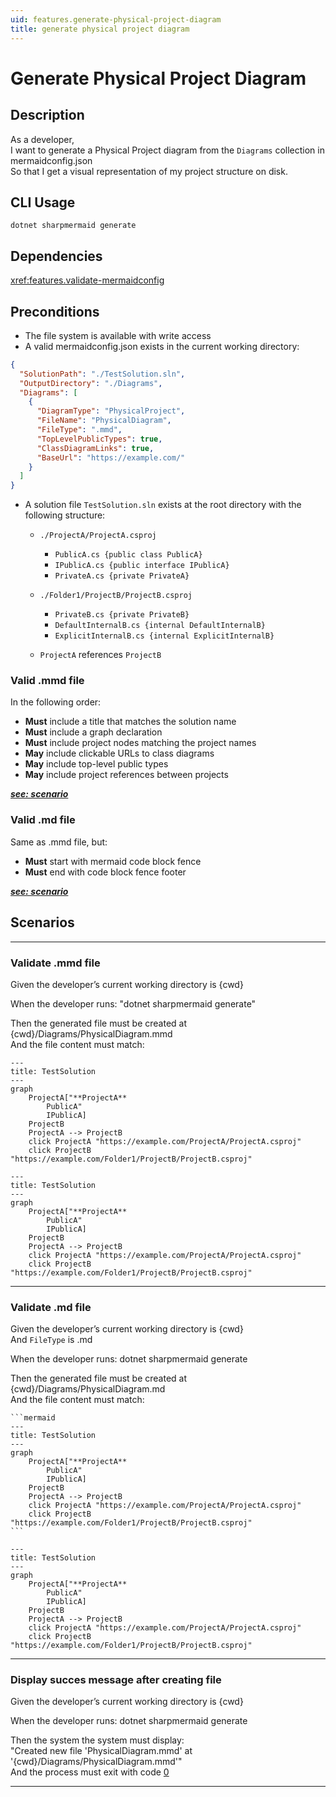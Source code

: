 ```yaml
---
uid: features.generate-physical-project-diagram
title: generate physical project diagram
---
```


# Generate Physical Project Diagram

## Description

As a developer,  
I want to generate a Physical Project diagram from the `Diagrams` collection in mermaidconfig.json  
So that I get a visual representation of my project structure on disk.

## CLI Usage

```shell
dotnet sharpmermaid generate
```

## Dependencies

<xref:features.validate-mermaidconfig>

## Preconditions

- The file system is available with write access
- A valid mermaidconfig.json exists in the current working directory:

```json
{
  "SolutionPath": "./TestSolution.sln",
  "OutputDirectory": "./Diagrams",
  "Diagrams": [
    {
      "DiagramType": "PhysicalProject",
      "FileName": "PhysicalDiagram",
      "FileType": ".mmd",
      "TopLevelPublicTypes": true,
      "ClassDiagramLinks": true,
      "BaseUrl": "https://example.com/"
    }
  ]
}
```

- A solution file `TestSolution.sln` exists at the root directory with the following structure:
  - `./ProjectA/ProjectA.csproj`
    - `PublicA.cs {public class PublicA}`
    - `IPublicA.cs {public interface IPublicA}`
    - `PrivateA.cs {private PrivateA}`

  - `./Folder1/ProjectB/ProjectB.csproj`
    - `PrivateB.cs {private PrivateB}`
    - `DefaultInternalB.cs {internal DefaultInternalB}`
    - `ExplicitInternalB.cs {internal ExplicitInternalB}`

  - `ProjectA` references `ProjectB`

### Valid .mmd file

In the following order:

- **Must** include a title that matches the solution name
- **Must** include a graph declaration
- **Must** include project nodes matching the project names
- **May** include clickable URLs to class diagrams
- **May** include top-level public types
- **May** include project references between projects

[***see: scenario***](#validate-mmd-file)

### Valid .md file

Same as .mmd file, but:

- **Must** start with mermaid code block fence
- **Must** end with code block fence footer

[***see: scenario***](#validate-md-file)

## Scenarios

---

### Validate .mmd file

Given the developer’s current working directory is {cwd}

When the developer runs: "dotnet sharpmermaid generate"

Then the generated file must be created at {cwd}/Diagrams/PhysicalDiagram.mmd  
And the file content must match:

~~~
---
title: TestSolution
---
graph
    ProjectA["**ProjectA**
        PublicA"
        IPublicA]
    ProjectB
    ProjectA --> ProjectB
    click ProjectA "https://example.com/ProjectA/ProjectA.csproj"
    click ProjectB "https://example.com/Folder1/ProjectB/ProjectB.csproj"
~~~

```mermaid
---
title: TestSolution
---
graph
    ProjectA["**ProjectA**
        PublicA"
        IPublicA]
    ProjectB
    ProjectA --> ProjectB
    click ProjectA "https://example.com/ProjectA/ProjectA.csproj"
    click ProjectB "https://example.com/Folder1/ProjectB/ProjectB.csproj"
```

---

### Validate .md file

Given the developer’s current working directory is {cwd}  
And `FileType` is .md

When the developer runs: dotnet sharpmermaid generate

Then the generated file must be created at {cwd}/Diagrams/PhysicalDiagram.md  
And the file content must match:

~~~
```mermaid
---
title: TestSolution
---
graph
    ProjectA["**ProjectA**
        PublicA"
        IPublicA]
    ProjectB
    ProjectA --> ProjectB
    click ProjectA "https://example.com/ProjectA/ProjectA.csproj"
    click ProjectB "https://example.com/Folder1/ProjectB/ProjectB.csproj"
```
~~~

```mermaid
---
title: TestSolution
---
graph
    ProjectA["**ProjectA**
        PublicA"
        IPublicA]
    ProjectB
    ProjectA --> ProjectB
    click ProjectA "https://example.com/ProjectA/ProjectA.csproj"
    click ProjectB "https://example.com/Folder1/ProjectB/ProjectB.csproj"
```

---

### Display succes message after creating file

Given the developer’s current working directory is {cwd}

When the developer runs: dotnet sharpmermaid generate

Then the system the system must display:  
"Created new file 'PhysicalDiagram.mmd' at '{cwd}/Diagrams/PhysicalDiagram.mmd'"  
And the process must exit with code [0](<xref:cross-features.process-exit#0---success>)

---
